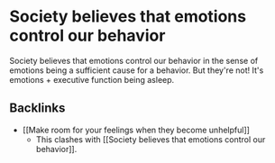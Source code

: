 # Society believes that emotions control our behavior
Society believes that emotions control our behavior in the sense of emotions being a sufficient cause for a behavior. But they're not! It's emotions + executive function being asleep.

## Backlinks
* [[Make room for your feelings when they become unhelpful]]
	* This clashes with [[Society believes that emotions control our behavior]].

<!-- #Life -->

<!-- {BearID:4DE533F4-6C22-45C6-98AD-8177058DC6D5-15756-000013044E8F1DAD} -->
